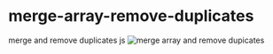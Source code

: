 # merge-array-remove-duplicates
 merge and remove duplicates js
 ![merge array and remove dupicates](https://github.com/krupesh788/merge-array-remove-duplicates-js/assets/71176180/a0e0dcea-d066-45d3-8e98-43ab752fea33)

